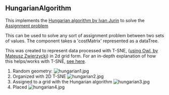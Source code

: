 ## HungarianAlgorithm

This implements the [Hungarian algorithm by Ivan Jurin](https://github.com/antifriz/hungarian-algorithm-n3) to solve the [Assignment problem](https://en.wikipedia.org/wiki/Assignment_problem)

This can be used to solve any sort of assignment problem between two sets of values. The component takes a 'costMatrix' represented as a dataTree.

This was created to represent data processed with T-SNE, ([using Owl, by Mateusz Zwierzycki](http://www.grasshopper3d.com/group/owl)) in 2d grid form. For an in-depth explanation of how this helps/works with T-SNE, [see here](https://blog.sourced.tech/post/lapjv/).

1. Random geometry:
![hungarian1.jpg](https://raw.githubusercontent.com/provolot/GrasshopperArsenal/master/HungarianAlgorithm/hungarian1.jpg)
2. Organized with 2D T-SNE
![hungarian2.jpg](https://raw.githubusercontent.com/provolot/GrasshopperArsenal/master/HungarianAlgorithm/hungarian2.jpg)
3. Assigned to a grid with the Hungarian algorithm
![hungarian3.jpg](https://raw.githubusercontent.com/provolot/GrasshopperArsenal/master/HungarianAlgorithm/hungarian3.jpg)
4. Placed
![hungarian4.jpg](https://raw.githubusercontent.com/provolot/GrasshopperArsenal/master/HungarianAlgorithm/hungarian4.jpg)
